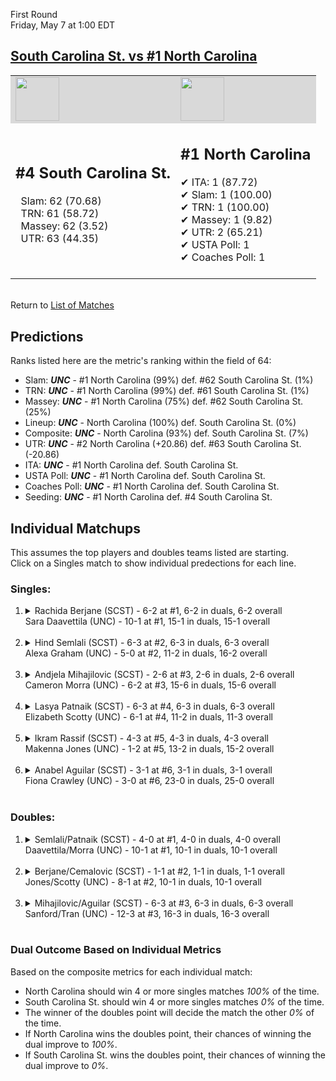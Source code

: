 First Round  
Friday, May 7 at 1:00 EDT
## [South Carolina St. vs #1 North Carolina](https://www.ncaa.com/game/5833647) 

<table><tr style="background-color: #d9d9d9 !important"><td><img src="https://www.ncaa.com/sites/default/files/images/logos/schools/s/south-carolina-st.70.png" width="70" height="70" /></td><td><img src="https://www.ncaa.com/sites/default/files/images/logos/schools/n/north-carolina.70.png" width="70" height="70" /></td></tr><tr>
<td>  

<h2>#4 South Carolina St.</h2>  
&nbsp; Slam: 62 (70.68)<br>  
&nbsp; TRN: 61 (58.72)<br>  
&nbsp; Massey: 62 (3.52)<br>  
&nbsp; UTR: 63 (44.35)<br>  
<br>  

</td>
<td>  

<h2>#1 North Carolina</h2>  
&#10004; ITA: 1 (87.72)<br>  
&#10004; Slam: 1 (100.00)<br>  
&#10004; TRN: 1 (100.00)<br>  
&#10004; Massey: 1 (9.82)<br>  
&#10004; UTR: 2 (65.21)<br>  
&#10004; USTA Poll: 1<br>  
&#10004; Coaches Poll: 1<br>  
<br>  

</td>
</tr></table>  


<br>Return to [List of Matches](../index.md)  

## Predictions  

Ranks listed here are the metric's ranking within the field of 64:  
- Slam: ***UNC*** - #1 North Carolina (99%) def. #62 South Carolina St. (1%)  
- TRN: ***UNC*** - #1 North Carolina (99%) def. #61 South Carolina St. (1%)  
- Massey: ***UNC*** - #1 North Carolina (75%) def. #62 South Carolina St. (25%)  
- Lineup: ***UNC*** - North Carolina (100%) def. South Carolina St. (0%)  
- Composite: ***UNC*** - North Carolina (93%) def. South Carolina St. (7%)  
- UTR: ***UNC*** - #2 North Carolina (+20.86) def. #63 South Carolina St. (-20.86)  
- ITA: ***UNC*** - #1 North Carolina def. South Carolina St.  
- USTA Poll: ***UNC*** - #1 North Carolina def. South Carolina St.  
- Coaches Poll: ***UNC*** - #1 North Carolina def. South Carolina St.  
- Seeding: ***UNC*** - #1 North Carolina def. #4 South Carolina St.  

## Individual Matchups  
This assumes the top players and doubles teams listed are starting.  
Click on a Singles match to show individual predections for each line.  

### Singles:  

<ol>
<li><details>
<summary markdown="span">Rachida Berjane (SCST) - 6-2 at #1, 6-2 in duals, 6-2 overall<br>Sara Daavettila (UNC) - 10-1 at #1, 15-1 in duals, 15-1 overall</summary>
<h4>Predictions</h4><ul>
<li>Slam: <b><i>UNC</i></b> - Daavettila (99%) def. Berjane (1%)</li>  
<li>TRN: <b><i>UNC</i></b> - Daavettila (99%) def. Berjane (1%)</li>  
<li>Massey: <b><i>UNC</i></b> - Daavettila (75%) def. Berjane (25%)</li>  
<li>UTR: <b><i>UNC</i></b> - Daavettila (99%) def. Berjane (1%)</li>  
<li>Composite: <b><i>UNC</i></b> - Daavettila (93%) def. Berjane (7%)</li>  
<li>ITA: <b><i>UNC</i></b> - Daavettila (64.17) def. Berjane (0.00)</li>  
</ul>
</details>&nbsp;</li>
<li><details>
<summary markdown="span">Hind Semlali (SCST) - 6-3 at #2, 6-3 in duals, 6-3 overall<br>Alexa Graham (UNC) - 5-0 at #2, 11-2 in duals, 16-2 overall</summary>
<h4>Predictions</h4><ul>
<li>Slam: <b><i>UNC</i></b> - Graham (99%) def. Semlali (1%)</li>  
<li>TRN: <b><i>UNC</i></b> - Graham (99%) def. Semlali (1%)</li>  
<li>Massey: <b><i>UNC</i></b> - Graham (75%) def. Semlali (25%)</li>  
<li>UTR: <b><i>UNC</i></b> - Graham (99%) def. Semlali (1%)</li>  
<li>Composite: <b><i>UNC</i></b> - Graham (93%) def. Semlali (7%)</li>  
<li>ITA: <b><i>UNC</i></b> - Graham (15.03) def. Semlali (0.00)</li>  
</ul>
</details>&nbsp;</li>
<li><details>
<summary markdown="span">Andjela Mihajilovic (SCST) - 2-6 at #3, 2-6 in duals, 2-6 overall<br>Cameron Morra (UNC) - 6-2 at #3, 15-6 in duals, 15-6 overall</summary>
<h4>Predictions</h4><ul>
<li>Slam: <b><i>UNC</i></b> - Morra (99%) def. Mihajilovic (1%)</li>  
<li>TRN: <b><i>UNC</i></b> - Morra (99%) def. Mihajilovic (1%)</li>  
<li>Massey: <b><i>UNC</i></b> - Morra (75%) def. Mihajilovic (25%)</li>  
<li>UTR: <b><i>UNC</i></b> - Morra (99%) def. Mihajilovic (1%)</li>  
<li>Composite: <b><i>UNC</i></b> - Morra (93%) def. Mihajilovic (7%)</li>  
<li>ITA: <b><i>UNC</i></b> - Morra (20.00) def. Mihajilovic (0.00)</li>  
</ul>
</details>&nbsp;</li>
<li><details>
<summary markdown="span">Lasya Patnaik (SCST) - 6-3 at #4, 6-3 in duals, 6-3 overall<br>Elizabeth Scotty (UNC) - 6-1 at #4, 11-2 in duals, 11-3 overall</summary>
<h4>Predictions</h4><ul>
<li>Slam: <b><i>UNC</i></b> - Scotty (99%) def. Patnaik (1%)</li>  
<li>TRN: <b><i>UNC</i></b> - Scotty (99%) def. Patnaik (1%)</li>  
<li>Massey: <b><i>UNC</i></b> - Scotty (75%) def. Patnaik (25%)</li>  
<li>UTR: <b><i>UNC</i></b> - Scotty (99%) def. Patnaik (1%)</li>  
<li>Composite: <b><i>UNC</i></b> - Scotty (93%) def. Patnaik (7%)</li>  
<li>ITA: <b><i>UNC</i></b> - Scotty (5.93) def. Patnaik (2.21)</li>  
</ul>
</details>&nbsp;</li>
<li><details>
<summary markdown="span">Ikram Rassif (SCST) - 4-3 at #5, 4-3 in duals, 4-3 overall<br>Makenna Jones (UNC) - 1-2 at #5, 13-2 in duals, 15-2 overall</summary>
<h4>Predictions</h4><ul>
<li>Slam: <b><i>UNC</i></b> - Jones (99%) def. Rassif (1%)</li>  
<li>TRN: <b><i>UNC</i></b> - Jones (99%) def. Rassif (1%)</li>  
<li>Massey: <b><i>UNC</i></b> - Jones (75%) def. Rassif (25%)</li>  
<li>UTR: <b><i>UNC</i></b> - Jones (99%) def. Rassif (1%)</li>  
<li>Composite: <b><i>UNC</i></b> - Jones (93%) def. Rassif (7%)</li>  
<li>ITA: <b><i>UNC</i></b> - Jones (18.39) def. Rassif (1.48)</li>  
</ul>
</details>&nbsp;</li>
<li><details>
<summary markdown="span">Anabel Aguilar (SCST) - 3-1 at #6, 3-1 in duals, 3-1 overall<br>Fiona Crawley (UNC) - 3-0 at #6, 23-0 in duals, 25-0 overall</summary>
<h4>Predictions</h4><ul>
<li>Slam: <b><i>UNC</i></b> - Crawley (100%) def. Aguilar (0%)</li>  
<li>TRN: <b><i>UNC</i></b> - Crawley (100%) def. Aguilar (0%)</li>  
<li>Massey: <b><i>UNC</i></b> - Crawley (75%) def. Aguilar (25%)</li>  
<li>UTR: <b><i>UNC</i></b> - Crawley (99%) def. Aguilar (1%)</li>  
<li>Composite: <b><i>UNC</i></b> - Crawley (93%) def. Aguilar (7%)</li>  
<li>ITA: <b><i>UNC</i></b> - Crawley (16.89) def. Aguilar (0.00)</li>  
</ul>
</details>&nbsp;</li>
</ol>

### Doubles:  

<ol>
<li><details>
<summary markdown="span">Semlali/Patnaik (SCST) - 4-0 at #1, 4-0 in duals, 4-0 overall<br>Daavettila/Morra (UNC) - 10-1 at #1, 10-1 in duals, 10-1 overall</summary>
<br>Sorry, we don't have any metrics for this match
</details>&nbsp;</li>
<li><details>
<summary markdown="span">Berjane/Cemalovic (SCST) - 1-1 at #2, 1-1 in duals, 1-1 overall<br>Jones/Scotty (UNC) - 8-1 at #2, 10-1 in duals, 10-1 overall</summary>
<br>Sorry, we don't have any metrics for this match
</details>&nbsp;</li>
<li><details>
<summary markdown="span">Mihajilovic/Aguilar (SCST) - 6-3 at #3, 6-3 in duals, 6-3 overall<br>Sanford/Tran (UNC) - 12-3 at #3, 16-3 in duals, 16-3 overall</summary>
<br>Sorry, we don't have any metrics for this match
</details>&nbsp;</li>
</ol>

### Dual Outcome Based on Individual Metrics  

Based on the composite metrics for each individual match:  
- North Carolina should win 4 or more singles matches _100%_ of the time.
- South Carolina St. should win 4 or more singles matches _0%_ of the time.
- The winner of the doubles point will decide the match the other _0%_ of the time.
- If North Carolina wins the doubles point, their chances of winning the dual improve to _100%_.
- If South Carolina St. wins the doubles point, their chances of winning the dual improve to _0%_.
